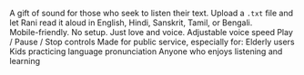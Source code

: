 A gift of sound for those who seek to listen their text.
Upload a `.txt` file and let Rani read it aloud in English, Hindi, Sanskrit, Tamil, or Bengali.  
Mobile-friendly. No setup. Just love and voice.
Adjustable voice speed
Play / Pause / Stop controls
Made for public service, especially for:
Elderly users
Kids practicing language pronunciation
Anyone who enjoys listening and learning 
